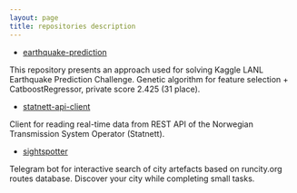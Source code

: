 ```yaml
---
layout: page
title: repositories description 
---
```


* [earthquake-prediction](https://github.com/viktorsapozhok/earthquake-prediction)

This repository presents an approach used for solving Kaggle LANL Earthquake Prediction Challenge. 
Genetic algorithm for feature selection + CatboostRegressor, private score 2.425 (31 place).

* [statnett-api-client](https://viktorsapozhok.github.io/statnett-api-client/)

Client for reading real-time data from REST API of the Norwegian Transmission System Operator (Statnett). 

* [sightspotter](https://github.com/viktorsapozhok/sightspotter)

Telegram bot for interactive search of city artefacts based on runcity.org routes database. 
Discover your city while completing small tasks.
